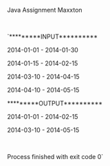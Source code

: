 <p>Java Assignment Maxxton</p>
<p><br></p>
<p>`*********INPUT**********</p>
<p>2014-01-01 - 2014-01-30</p>
<p>2014-01-15 - 2014-02-15</p>
<p>2014-03-10 - 2014-04-15</p>
<p>2014-04-10 - 2014-05-15</p>
<p>*********OUTPUT**********</p>
<p>2014-01-01 - 2014-02-15</p>
<p>2014-03-10 - 2014-05-15</p>
<p><br></p>
<p>Process finished with exit code 0`</p>
